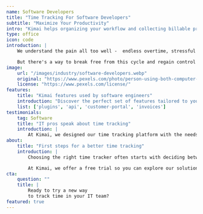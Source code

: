 ```yaml
---
name: Software Developers
title: "Time Tracking For Software Developers"
subtitle: "Maximize Your Productivity"
intro: "Kimai helps organizing your workflow and collecting billable project hours"
type: office
icon: code
introduction: | 
    We understand the pain all too well -  endless overtime, stressful deadlines, time-consuming bugs, and the constant struggle to make project managers and clients appreciate the true effort behind your code. It's a vicious cycle that can quickly lead to burnout and disrupt your work-life balance. This is a common challenge faced by software developers, programmers, engineers, and other tech professionals.

    But there's a way to break free from this cycle and regain control over your time and tasks. By using the right tools, you can maximize your productivity and gain valuable insights into your projects. Whether you're a freelance programmer, part of a startup team, or managing an entire IT department, finding a scalable solution with the right features is essential. Let’s explore Kimai - a user-friendly and powerful time tracking software - as an example.
image:
    url: "/images/industry/software-developers.webp"
    original: "https://www.pexels.com/photo/person-using-both-computer-and-a-laptop-1181673/"
    license: "https://www.pexels.com/license/"
features:
    title: "Kimai features used by software engineers"
    introduction: "Discover the perfect set of features tailored to your tasks and goals. What if your IT team needs not just a simple time tracker but a robust solution with different integration options and advanced invoicing and analytics features?"
    list: ['plugins', 'api', 'customer-portal', 'invoices']
testimonials:
    tag: Software
    title: "IT pros speak about time tracking"
    introduction: |
        At Kimai, we designed our time tracking platform with the needs of individual developers, dev teams, and IT departments in mind. Our approach focuses on building open-source solutions for tech teams of all sizes and across various sectors. You can see what kind of feedback we receive from our users from the tech.
about:
    title: "First steps for a better time tracking"
    introduction: |
        Choosing the right time tracker often starts with deciding between a free version or a demo. Pricing is also a key factor, so look for options that scale with your team’s growth.

        At Kimai, we offer a free trial so you can explore our solution before deciding if additional features or plugins are needed. With pricing starting at just €0.99 per user for some industries, it’s an affordable choice. Try it for free today and bring more organization to your workday!
cta:
    question: ""
    title: |
        Ready to try a new way 
        to track time in your IT team?
featured: true
---
```

 
